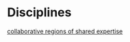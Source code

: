 # Disciplines
[collaborative regions of shared expertise](https://github.com/JuliaPraxis/Disciplines/wiki/Collaborative-Expertise)





